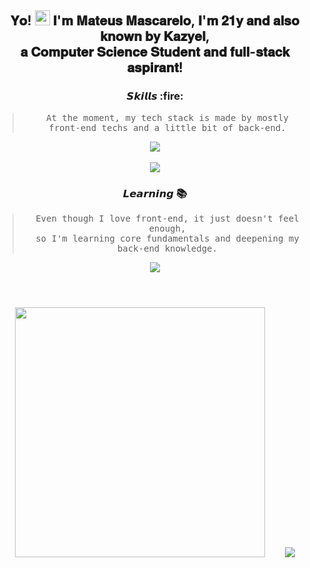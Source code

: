 <h2 align="center">
    
𝐘𝐨! <img width=24 src="https://user-images.githubusercontent.com/42378118/110234147-e3259600-7f4e-11eb-95be-0c4047144dea.gif"> 𝐈'𝐦 𝐌𝐚𝐭𝐞𝐮𝐬 𝐌𝐚𝐬𝐜𝐚𝐫𝐞𝐥𝐨, 𝐈'𝐦 𝟐𝟏𝐲 𝐚𝐧𝐝 𝐚𝐥𝐬𝐨 𝐤𝐧𝐨𝐰𝐧 𝐛𝐲 𝐊𝐚𝐳𝐲𝐞𝐥,<br> 𝐚 𝐂𝐨𝐦𝐩𝐮𝐭𝐞𝐫 𝐒𝐜𝐢𝐞𝐧𝐜𝐞 𝐒𝐭𝐮𝐝𝐞𝐧𝐭 𝐚𝐧𝐝 𝐟𝐮𝐥𝐥-𝐬𝐭𝐚𝐜𝐤 𝐚𝐬𝐩𝐢𝐫𝐚𝐧𝐭! </p>
</h2>

<div align="center">
    <h3>𝙎𝙠𝙞𝙡𝙡𝙨 :fire:</h3>
    
> <samp>At the moment, my tech stack is made by mostly <br> front-end techs and a little bit of back-end.</samp>

<img src="https://skillicons.dev/icons?i=js,ts,css,vite,svelte,astro,tailwind,nodejs,express">
</div>

<br>

<div align="center">
    <img src="https://camo.githubusercontent.com/662490d98da872217819984322ada7eabdb0cf406f49e1efbfd6cdc27e164b3e/68747470733a2f2f656d6f6a69732e736c61636b6d6f6a69732e636f6d2f656d6f6a69732f696d616765732f313632313032343339342f33393039322f6361742d726f6c6c2e6769663f31363231303234333934"><h3>𝙇𝙚𝙖𝙧𝙣𝙞𝙣𝙜 📚</h3>
    
> <samp> Even though I love front-end, it just doesn't feel enough, <br> so I'm learning core fundamentals and deepening my back-end knowledge. </samp>
    
<img src="https://skillicons.dev/icons?i=python,go,docker,postgres,mysql,prisma">
</div>

#

<br>

<div align="center">
    <img src="https://github-readme-streak-stats.herokuapp.com?user=Kazyel&theme=tokyonight" width = 400>
    &nbsp;&nbsp;&nbsp;&nbsp;&nbsp;&nbsp;
    <img src="https://github-readme-stats.vercel.app/api/top-langs/?username=Kazyel&theme=tokyonight&size_weight=0.5&count_weight=0.5&layout=compact&card_width=250">
</div>
